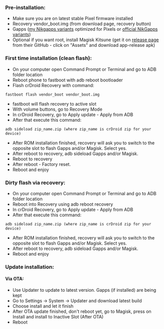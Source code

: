 ### Pre-installation:

* Make sure you are on latest stable Pixel firmware installed
* Recovery vendor_boot.img (from download page, recovery button)
* Gapps ([my Nikgapps variants](https://nikgapps.com/ionutgherman) optimized for Pixels or [official NikGapps variants](https://nikgapps.com/downloads))
* Optional if you want root, install Magisk Kitsune (get it on [release page](https://github.com/HuskyDG/magisk-files/releases) from their GitHub - click on "Assets" and download app-release apk)

### First time installation (clean flash):

* On your computer open Command Prompt or Terminal and go to ADB folder location
* Reboot phone to fastboot with adb reboot bootloader
* Flash crDroid Recovery with command:

```
fastboot flash vendor_boot vendor_boot.img
```
* fastboot will flash recovery to active slot
* With volume buttons, go to Recovery Mode
* In crDroid Recovery, go to Apply update - Apply from ADB
* After that execute this command:

```
adb sideload zip_name.zip (where zip_name is crDroid zip for your device)
```
* After ROM installation finished, recovery will ask you to switch to the opposite slot to flash Gapps and/or Magisk. Select yes.
* After reboot to recovery, adb sideload Gapps and/or Magisk.
* Reboot to recovery
* After reboot - Factory reset.
* Reboot and enjoy

###  Dirty flash  via recovery:
* On your computer open Command Prompt or Terminal and go to ADB folder location
* Reboot into Recovery using adb reboot recovery
* In crDroid Recovery, go to Apply update - Apply from ADB
* After that execute this command:

```
adb sideload zip_name.zip (where zip_name is crDroid zip for your device)
```
* After ROM installation finished, recovery will ask you to switch to the opposite slot to flash Gapps and/or Magisk. Select yes.
* After reboot to recovery, adb sideload Gapps and/or Magisk.
* Reboot and enjoy

### Update installation:
#### Via OTA:
* Use Updater to update to latest version. Gapps (if installed) are being kept
* Go to Settings -> System -> Updater and download latest build
* Choose install and let it finish
* After OTA update finished, don't reboot yet, go to Magisk, press on Install and install to Inactive Slot (After OTA)
* Reboot
